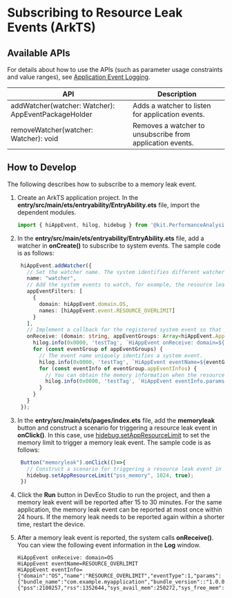 # Subscribing to Resource Leak Events (ArkTS)

## Available APIs

For details about how to use the APIs (such as parameter usage constraints and value ranges), see [Application Event Logging](../reference/apis-performance-analysis-kit/js-apis-hiviewdfx-hiappevent.md).

| API                                             | Description                                        |
| --------------------------------------------------- | -------------------------------------------- |
| addWatcher(watcher: Watcher): AppEventPackageHolder | Adds a watcher to listen for application events.|
| removeWatcher(watcher: Watcher): void               | Removes a watcher to unsubscribe from application events.|

## How to Develop

The following describes how to subscribe to a memory leak event.

1. Create an ArkTS application project. In the **entry/src/main/ets/entryability/EntryAbility.ets** file, import the dependent modules.

   ```ts
   import { hiAppEvent, hilog, hidebug } from '@kit.PerformanceAnalysisKit';
   ```

2. In the **entry/src/main/ets/entryability/EntryAbility.ets** file, add a watcher in **onCreate()** to subscribe to system events. The sample code is as follows:

   ```ts
    hiAppEvent.addWatcher({
      // Set the watcher name. The system identifies different watchers based on their names.
      name: "watcher",
      // Add the system events to watch, for example, the resource leak event.
      appEventFilters: [
        {
          domain: hiAppEvent.domain.OS,
          names: [hiAppEvent.event.RESOURCE_OVERLIMIT]
        }
      ],
      // Implement a callback for the registered system event so that you can apply custom processing to the event data obtained.
      onReceive: (domain: string, appEventGroups: Array<hiAppEvent.AppEventGroup>) => {
        hilog.info(0x0000, 'testTag', `HiAppEvent onReceive: domain=${domain}`);
        for (const eventGroup of appEventGroups) {
          // The event name uniquely identifies a system event.
          hilog.info(0x0000, 'testTag', `HiAppEvent eventName=${eventGroup.name}`);
          for (const eventInfo of eventGroup.appEventInfos) {
            // You can obtain the memory information when the resource leak event occurs.
            hilog.info(0x0000, 'testTag', `HiAppEvent eventInfo.params.memory=${JSON.stringify(eventInfo)}`);
          }
        }
      }
    });
   ```

3. In the **entry/src/main/ets/pages/index.ets** file, add the **memoryleak** button and construct a scenario for triggering a resource leak event in **onClick()**.
   In this case, use [hidebug.setAppResourceLimit](../reference/apis-performance-analysis-kit/js-apis-hidebug.md#hidebugsetappresourcelimit12) to set the memory limit to trigger a memory leak event. The sample code is as follows:

   ```ts
    Button("memoryleak").onClick(()=>{
      // Construct a scenario for triggering a resource leak event in onClick(). The leak size is 1 MB.
      hidebug.setAppResourceLimit("pss_memory", 1024, true);
    })
   ```

4. Click the **Run** button in DevEco Studio to run the project, and then a memory leak event will be reported after 15 to 30 minutes.
   For the same application, the memory leak event can be reported at most once within 24 hours. If the memory leak needs to be reported again within a shorter time, restart the device.

5. After a memory leak event is reported, the system calls **onReceive()**. You can view the following event information in the **Log** window.

   ```text
   HiAppEvent onReceive: domain=OS
   HiAppEvent eventName=RESOURCE_OVERLIMIT
   HiAppEvent eventInfo={"domain":"OS","name":"RESOURCE_OVERLIMIT","eventType":1,"params":{"bundle_name":"com.example.myapplication","bundle_version"::"1.0.0","memory":{"pss":2100257,"rss":1352644,"sys_avail_mem":250272,"sys_free_mem":60004,"sys_total_mem":1992340,"vss":2462936},"pid":20731,"resource_type":"pss_memory","time":1502348798106,"uid":20010044}}
   ```
